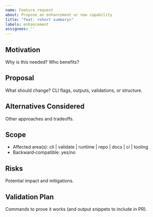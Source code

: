 ```yaml
---
name: Feature request
about: Propose an enhancement or new capability
title: "feat: <short summary>"
labels: enhancement
assignees: ''
---
```


## Motivation
Why is this needed? Who benefits?

## Proposal
What should change? CLI flags, outputs, validations, or structure.

## Alternatives Considered
Other approaches and tradeoffs.

## Scope
- Affected area(s): cli | validate | runtime | repo | docs | ci | tooling
- Backward‑compatible: yes/no

## Risks
Potential impact and mitigations.

## Validation Plan
Commands to prove it works (and output snippets to include in PR).

